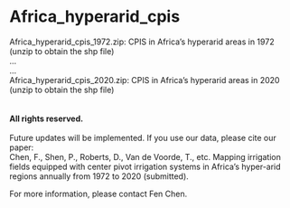 # Africa_hyperarid_cpis

Africa_hyperarid_cpis_1972.zip: CPIS in Africa’s hyperarid areas in 1972 (unzip to obtain the shp file)  
…  
…  
Africa_hyperarid_cpis_2020.zip: CPIS in Africa’s hyperarid areas in 2020 (unzip to obtain the shp file)  
<br />  
**All rights reserved.**
<br />
<br /> 
Future updates will be implemented. If you use our data, please cite our paper:
<br />
Chen, F., Shen, P., Roberts, D., Van de Voorde, T., etc. Mapping irrigation fields equipped with center pivot irrigation systems in Africa’s hyper-arid regions annually from 1972 to 2020 (submitted).

For more information, please contact Fen Chen.
